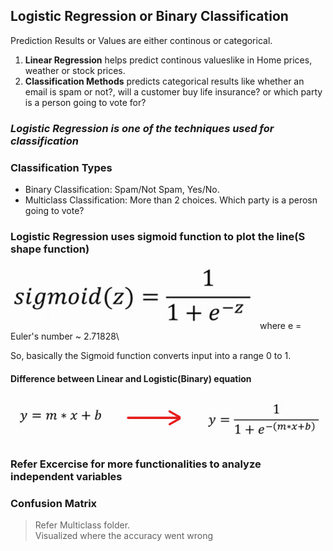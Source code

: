 ## Logistic Regression or Binary Classification

Prediction Results or Values are either continous or categorical.

1. **Linear Regression** helps predict continous valueslike in Home prices, weather or stock prices.
2. **Classification Methods** predicts categorical results like whether an email is spam or not?, will a customer buy life insurance? or which party is a person going to vote for?

### *Logistic Regression is one of the techniques used for classification*

### Classification Types
* Binary Classification: Spam/Not Spam, Yes/No.
* Multiclass Classification: More than 2 choices. Which party is a perosn going to vote?

### Logistic Regression uses sigmoid function to plot the line(S shape function)
![Sigmoid](/images/Classification/sigmoid.png)
where e = Euler's number ~ 2.71828\

So, basically the Sigmoid function converts input into a range 0 to 1.

#### Difference between Linear and Logistic(Binary) equation
![LinToLog](/images/Classification/linearToLogistic.png)

### Refer Excercise for more functionalities to analyze independent variables

### Confusion Matrix
> Refer Multiclass folder.\
> Visualized where the accuracy went wrong
